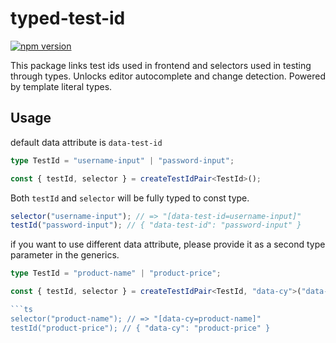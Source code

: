 # typed-test-id

[![npm version](https://badge.fury.io/js/typed-test-id.svg)](https://badge.fury.io/js/typed-test-id)

This package links test ids used in frontend and selectors used in testing through types. Unlocks editor autocomplete and change detection. Powered by template literal types.

## Usage


default data attribute is `data-test-id`

```ts
type TestId = "username-input" | "password-input";

const { testId, selector } = createTestIdPair<TestId>();
```

Both `testId` and `selector` will be fully typed to const type.

```ts
selector("username-input"); // => "[data-test-id=username-input]"
testId("password-input"); // { "data-test-id": "password-input" }
```

if you want to use different data attribute, please provide it as a second type parameter in the generics.


 ```ts
 type TestId = "product-name" | "product-price";
 
 const { testId, selector } = createTestIdPair<TestId, "data-cy">("data-cy");

 ```ts
 selector("product-name"); // => "[data-cy=product-name]"
 testId("product-price"); // { "data-cy": "product-price" }
 ```